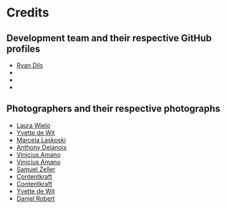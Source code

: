 # Credits

## Development team and their respective GitHub profiles
* [Ryan Dils](https://github.com/RyChrome)
* []()
* []()
* []()


## Photographers and their respective photographs
* [Laura Wielo](https://unsplash.com/photos/jPMKPg7qtZM)
* [Yvette de Wit](https://unsplash.com/photos/8XLapfNMW04)
* [Marcela Laskoski](https://unsplash.com/photos/YrtFlrLo2DQ)
* [Anthony Delanoix](https://unsplash.com/photos/hzgs56Ze49s)
* [Vinicius Amano](https://unsplash.com/photos/UqnGzta1tzQ)
* [Vinicius Amano](https://unsplash.com/photos/unNHOqWENAs)
* [Samuel Zeller](https://unsplash.com/photos/BeOW_PJjA0w)
* [Contentkraft](https://unsplash.com/photos/FfyCtBB8fds)
* [Contentkraft](https://unsplash.com/photos/3f1AcQK3wB4)
* [Yvette de Wit](https://unsplash.com/photos/NYrVisodQ2M)
* [Daniel Robert](https://unsplash.com/photos/MRxD-J9-4ps)